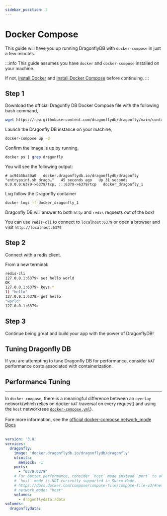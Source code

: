 ```yaml
---
sidebar_position: 2
---
```


# Docker Compose

This guide will have you up running DragonflyDB with `docker-compose` in just a few minutes.

:::info
This guide assumes you have `docker` and `docker-compose` installed on your machine. 

If not, [Install Docker](https://docs.docker.com/get-docker/) and [Install Docker Compose](https://docs.docker.com/compose/install/) before continuing.
:::

## Step 1

Download the official Dragonfly DB Docker Compose file with the following bash command,


```bash
wget https://raw.githubusercontent.com/dragonflydb/dragonfly/main/contrib/docker/docker-compose.yml
```
Launch the Dragonfly DB instance on your machine,

```bash
docker-compose up -d
```

Confirm the image is up by running,

```bash
docker ps | grep dragonfly
```

You will see the following output:

```
# ac94b5ba30a0   docker.dragonflydb.io/dragonflydb/dragonfly   "entrypoint.sh drago…"   45 seconds ago   Up 31 seconds         0.0.0.0:6379->6379/tcp, :::6379->6379/tcp   docker_dragonfly_1
```

Log follow the Dragonfly container

```bash
docker logs -f docker_dragonfly_1
```

Dragonfly DB will answer to both `http` and `redis` requests out of the box!

You can use `redis-cli` to connect to `localhost:6379` or open a browser and visit `http://localhost:6379`

## Step 2

Connect with a redis client.

From a new terminal:

```bash
redis-cli
127.0.0.1:6379> set hello world
OK
127.0.0.1:6379> keys *
1) "hello"
127.0.0.1:6379> get hello
"world"
127.0.0.1:6379> 
```

## Step 3

Continue being great and build your app with the power of DragonflyDB!  

## Tuning Dragonfly DB
If you are attempting to tune Dragonfly DB for performance, consider `NAT` performance costs associated with containerization.  
## Performance Tuning
---
In `docker-compose`, there is a meaningful difference between an `overlay` network(which relies on docker `NAT` traversal on every request) and using the `host` network(see [`docker-compose.yml`](https://github.com/dragonflydb/dragonfly/blob/main/contrib/docker/docker-compose.yml)).  
&nbsp;  
Fore more information, see the [official docker-compose network_mode Docs](https://docs.docker.com/compose/compose-file/compose-file-v3/#network_mode)  
&nbsp;  


```yml
version: '3.8'
services:
  dragonfly:
    image: 'docker.dragonflydb.io/dragonflydb/dragonfly'
    ulimits:
      memlock: -1
    ports:
      - "6379:6379"
    # For better performance, consider `host` mode instead `port` to avoid docker NAT.
    # `host` mode is NOT currently supported in Swarm Mode.
    # https://docs.docker.com/compose/compose-file/compose-file-v3/#network_mode
    # network_mode: "host"
    volumes:
      - dragonflydata:/data
volumes:
  dragonflydata:
```
